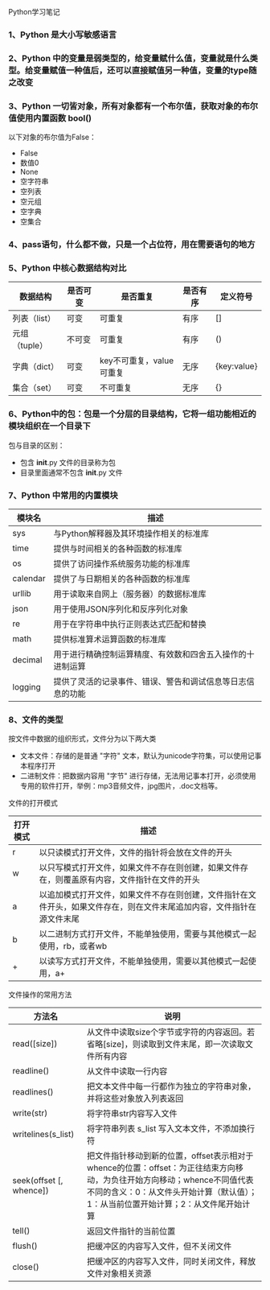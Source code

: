 Python学习笔记

### 1、Python 是大小写敏感语言

### 2、Python 中的变量是弱类型的，给变量赋什么值，变量就是什么类型。给变量赋值一种值后，还可以直接赋值另一种值，变量的type随之改变

### 3、Python 一切皆对象，所有对象都有一个布尔值，获取对象的布尔值使用内置函数 bool()  
   以下对象的布尔值为False：
   - False  
   - 数值0  
   - None  
   - 空字符串  
   - 空列表  
   - 空元组  
   - 空字典  
   - 空集合  

### 4、pass语句，什么都不做，只是一个占位符，用在需要语句的地方


### 5、Python 中核心数据结构对比
|  数据结构    | 是否可变  | 是否重复                | 是否有序  | 定义符号    |
| ----------- | -------- | ---------------------  | --------  | ---------  |
| 列表（list） | 可变     | 可重复                  | 有序      | []          |
| 元组（tuple）| 不可变   | 可重复                  | 有序      | ()          |
| 字典（dict） | 可变     | key不可重复，value可重复 | 无序      | {key:value} |
| 集合（set）  | 可变     | 不可重复                | 无序      | {}          |


### 6、Python中的包：包是一个分层的目录结构，它将一组功能相近的模块组织在一个目录下
包与目录的区别：
- 包含 __init__.py 文件的目录称为包
- 目录里面通常不包含 __init__.py 文件


### 7、Python 中常用的内置模块
| 模块名     |  描述                                                 |
| --------- | ----------------------------------------------------  |
|  sys      |  与Python解释器及其环境操作相关的标准库                   |
|  time     |  提供与时间相关的各种函数的标准库                         |
|  os       |  提供了访问操作系统服务功能的标准库                       |
|  calendar |  提供了与日期相关的各种函数的标准库                        |
|  urllib   |  用于读取来自网上（服务器）的数据标准库                    |
|  json     |  用于使用JSON序列化和反序列化对象                         |
|  re       |  用于在字符串中执行正则表达式匹配和替换                    |
|  math     |  提供标准算术运算函数的标准库                             |
|  decimal  |  用于进行精确控制运算精度、有效数和四舍五入操作的十进制运算  |
|  logging  |  提供了灵活的记录事件、错误、警告和调试信息等日志信息的功能  |


### 8、文件的类型
按文件中数据的组织形式，文件分为以下两大类
- 文本文件：存储的是普通 "字符" 文本，默认为unicode字符集，可以使用记事本程序打开
- 二进制文件：把数据内容用 "字节" 进行存储，无法用记事本打开，必须使用专用的软件打开，举例：mp3音频文件，jpg图片，.doc文档等。

文件的打开模式

| 打开模式   |  描述                                                 |
| --------- | ----------------------------------------------------  |
|  r        |  以只读模式打开文件，文件的指针将会放在文件的开头          |
|  w        |  以只写模式打开文件，如果文件不存在则创建，如果文件存在，则覆盖原有内容，文件指针在文件的开头 |
|  a        |  以追加模式打开文件，如果文件不存在则创建，文件指针在文件开头，如果文件存在，则在文件末尾追加内容，文件指针在源文件末尾 |
|  b        |  以二进制方式打开文件，不能单独使用，需要与其他模式一起使用，rb，或者wb  |
|  +        |  以读写方式打开文件，不能单独使用，需要以其他模式一起使用，a+ |

文件操作的常用方法

| 方法名                      |  说明                                                                                   |
| -------------------------- | --------------------------------------------------------------------------------------  |
|  read([size])              |  从文件中读取size个字节或字符的内容返回。若省略[size]，则读取到文件末尾，即一次读取文件所有内容  |
|  readline()                |  从文件中读取一行内容                                                                     |
|  readlines()               |  把文本文件中每一行都作为独立的字符串对象，并将这些对象放入列表返回                            |
|  write(str)                |  将字符串str内容写入文件                                                                  |
|  writelines(s_list)        |  将字符串列表 s_list 写入文本文件，不添加换行符                                             |
|  seek(offset [, whence])   |  把文件指针移动到新的位置，offset表示相对于whence的位置：offset：为正往结束方向移动，为负往开始方向移动；whence不同值代表不同的含义：0：从文件头开始计算（默认值）；1：从当前位置开始计算；2：从文件尾开始计算 |
|  tell()                    |  返回文件指针的当前位置                                                                    |
|  flush()                   |  把缓冲区的内容写入文件，但不关闭文件                                                       |
|  close()                   |  把缓冲区的内容写入文件，同时关闭文件，释放文件对象相关资源                                   |

